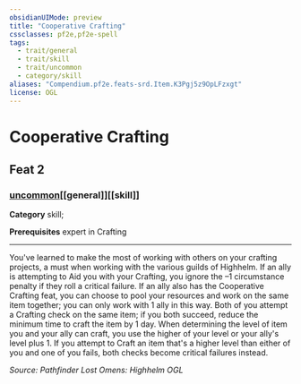 ```yaml
---
obsidianUIMode: preview
title: "Cooperative Crafting"
cssclasses: pf2e,pf2e-spell
tags:
  - trait/general
  - trait/skill
  - trait/uncommon
  - category/skill
aliases: "Compendium.pf2e.feats-srd.Item.K3Pgj5z9OpLFzxgt"
license: OGL
---
```

# Cooperative Crafting
## Feat 2
### [uncommon](uncommon "Uncommon Rarity Trait")[[general]][[skill]]

**Category** skill; 



**Prerequisites** expert in Crafting
* * *
You've learned to make the most of working with others on your crafting projects, a must when working with the various guilds of Highhelm. If an ally is attempting to Aid you with your Crafting, you ignore the –1 circumstance penalty if they roll a critical failure. If an ally also has the Cooperative Crafting feat, you can choose to pool your resources and work on the same item together; you can only work with 1 ally in this way. Both of you attempt a Crafting check on the same item; if you both succeed, reduce the minimum time to craft the item by 1 day. When determining the level of item you and your ally can craft, you use the higher of your level or your ally's level plus 1. If you attempt to Craft an item that's a higher level than either of you and one of you fails, both checks become critical failures instead.

*Source: Pathfinder Lost Omens: Highhelm*
*OGL*